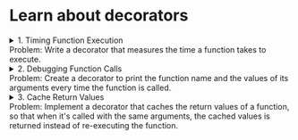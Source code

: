 # Learn about decorators

<details>
<summary>1. Timing Function Execution
<summary>
Problem: Write a decorator that measures the time a function takes to execute.

<details>
<summary>2. Debugging Function Calls
<summary>
Problem: Create a decorator to print the function name and the values of its arguments every time the function is called.

<details>
<summary>3. Cache Return Values
<summary>
Problem: Implement a decorator that caches the return values of a function, so that when it's called with the same arguments, the cached values is returned instead of re-executing the function.